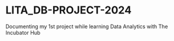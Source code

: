 # LITA_DB-PROJECT-2024
Documenting my 1st project while learning Data Analytics with The Incubator Hub
